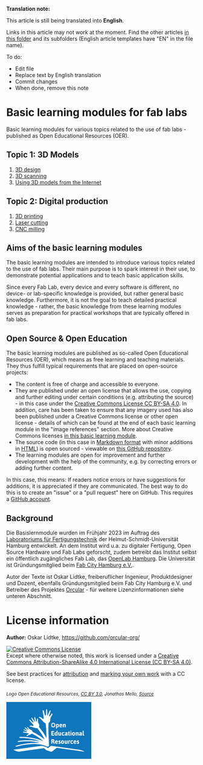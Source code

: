 **Translation note:**

This article is still being translated into **English**.

Links in this article may not work at the moment. Find the other articles [in this folder](/Basislernmodule) and its subfolders (English article templates have "EN" in the file name).

To do:
- Edit file
- Replace text by English translation
- Commit changes
- When done, remove this note

# Basic learning modules for fab labs
Basic learning modules for various topics related to the use of fab labs - published as Open Educational Resources (OER).

## Topic 1: 3D Models

1. [3D design](../Basislernmodule/1_1_3D_design/EN_3D_design.md)
2. [3D scanning](../Basislernmodule/1_2_3D_scanning/EN_3D_scanning.md)
3. [Using 3D models from the Internet](../Basislernmodule/1_3_Using_3D_models_from_the_internet/EN_Using_3D_models_from_the_internet.md)

## Topic 2: Digital production

1. [3D printing](../Basislernmodule/2_1_3D_printing/EN_3D_printing.md)
2. [Laser cutting](../Basislernmodule/2_2_Laser_cutting/EN_Laser_cutting.md)
3. [CNC milling](../Basislernmodule/2_3_CNC_milling/EN_CNC_milling.md)

## Aims of the basic learning modules

The basic learning modules are intended to introduce various topics related to the use of fab labs. Their main purpose is to spark interest in their use, to demonstrate potential applications and to teach basic application skills.

Since every Fab Lab, every device and every software is different, no device- or lab-specific knowledge is provided, but rather general basic knowledge. Furthermore, it is not the goal to teach detailed practical knowledge - rather, the basic knowledge from these learning modules serves as preparation for practical workshops that are typically offered in fab labs.

## Open Source & Open Education

The basic learning modules are published as so-called Open Educational Resources (OER), which means as free learning and teaching materials. They thus fulfill typical requirements that are placed on open-source projects:
- The content is free of charge and accessible to everyone.
- They are published under an open license that allows the use, copying and further editing under certain conditions (e.g. attributing the source) - in this case under the  [Creative Commons License CC BY-SA 4.0](https://creativecommons.org/licenses/by-sa/4.0/). In addition, care has been taken to ensure that any imagery used has also been published under a Creative Commons license or other open license - details of which can be found at the end of each basic learning module in the "image references" section. More about Creative Commons licenses [in this basic learning module](../Basislernmodule/1_3_Using_3D_models_from_the_internet/EN_Using_3D_models_from_the_internet.md).
- The source code (in this case in [Markdown format](https://en.wikipedia.org/wiki/Markdown) with minor additions in [HTML](https://en.wikipedia.org/wiki/HTML)) is open sourced - viewable on [this GitHub repository](https://github.com/orcular-org/Basislernmodule-Fab-Labs).
- The learning modules are open for improvement and further development with the help of the community, e.g. by correcting errors or adding further content.

In this case, this means: If readers notice errors or have suggestions for additions, it is appreciated if they are communicated. The best way to do this is to create an "issue" or a "pull request" here on GitHub. This requires a [GitHub account](https://github.com/signup).

## Background

Die Basislernmodule wurden im Frühjahr 2023 im Auftrag des [Laboratoriums für Fertigungstechnik](https://www.hsu-hh.de/laft/) der Helmut-Schmidt-Universität Hamburg entwickelt. An dem Institut wird u.a. zu digitaler Fertigung, Open Source Hardware und Fab Labs geforscht, zudem betreibt das Institut selbst ein öffentlich zugängliches Fab Lab, das [OpenLab Hamburg](https://openlab-hamburg.de/). Die Universität ist Gründungsmitglied beim [Fab City Hamburg e.V.](https://www.fabcity.hamburg/de/).

Autor der Texte ist Oskar Lidtke, freiberuflicher Ingenieur, Produktdesigner und Dozent, ebenfalls Gründungsmitglied beim Fab City Hamburg e.V. und Betreiber des Projektes [Orcular](https://www.orcular.org/) - für weitere Lizenzinformationen siehe unteren Abschnitt.

# License information

**Author:** Oskar Lidtke, https://github.com/orcular-org/

<a rel="license" href="http://creativecommons.org/licenses/by-sa/4.0/"><img alt="Creative Commons License" style="border-width:0" src="https://i.creativecommons.org/l/by-sa/4.0/88x31.png" /></a><br />Except where otherwise noted, this work is licensed under a <a rel="license" href="http://creativecommons.org/licenses/by-sa/4.0/">Creative Commons Attribution-ShareAlike 4.0 International License (CC BY-SA 4.0)</a>.

See best practices for [attribution](https://wiki.creativecommons.org/wiki/Best_practices_for_attribution) and [marking your own work](https://wiki.creativecommons.org/wiki/Marking_your_work_with_a_CC_license) with a CC license.

<p align="left">
<i> <sub> Logo Open Educational Resources, <a href="https://creativecommons.org/licenses/by/3.0/">CC BY 3.0</a>, Jonathas Mello, <a href="https://www.unesco.de/bildung/open-educational-resources">Source</a> </sub></i>
</p>

<p align="left">
<img height="150" src="Open_Educational_Resources_Logo.png">
</p>
